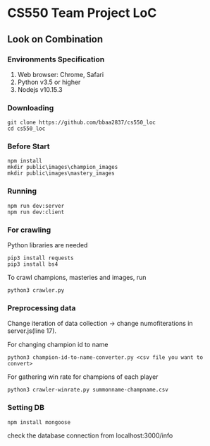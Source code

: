 # CS550 Team Project LoC
## Look on Combination

### Environments Specification
1. Web browser: Chrome, Safari
2. Python v3.5 or higher
3. Nodejs v10.15.3

### Downloading
```
git clone https://github.com/bbaa2837/cs550_loc
cd cs550_loc
```

### Before Start
```
npm install
mkdir public\images\champion_images
mkdir public\images\mastery_images
```

### Running
```
npm run dev:server
npm run dev:client
```
### For crawling
Python libraries are needed
```
pip3 install requests
pip3 install bs4
```

To crawl champions, masteries and images, run
```
python3 crawler.py
```

### Preprocessing data
Change iteration of data collection -> change numofiterations in server.js(line 17).


For changing champion id to name
```
python3 champion-id-to-name-converter.py <csv file you want to convert>
```

For gathering win rate for champions of each player
```
python3 crawler-winrate.py summonname-champname.csv
```

### Setting DB
```
npm install mongoose
```
check the database connection from localhost:3000/info
